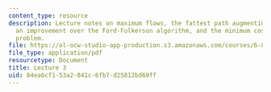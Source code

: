 ```yaml
---
content_type: resource
description: Lecture notes on maximum flows, the fattest path augmenting algorithm,
  an improvement over the Ford-Fulkerson algorithm, and the minimum cost circulation
  problem.
file: https://ol-ocw-studio-app-production.s3.amazonaws.com/courses/6-854j-advanced-algorithms-fall-2008/84ea6cf153a2841c6fb7d25812bd69ff_lec3.pdf
file_type: application/pdf
resourcetype: Document
title: Lecture 3
uid: 84ea6cf1-53a2-841c-6fb7-d25812bd69ff
---
```

